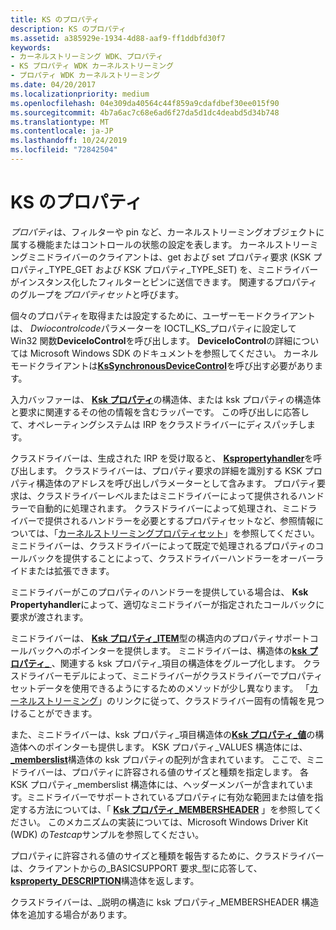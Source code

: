 ```yaml
---
title: KS のプロパティ
description: KS のプロパティ
ms.assetid: a385929e-1934-4d88-aaf9-ff1ddbfd30f7
keywords:
- カーネルストリーミング WDK、プロパティ
- KS プロパティ WDK カーネルストリーミング
- プロパティ WDK カーネルストリーミング
ms.date: 04/20/2017
ms.localizationpriority: medium
ms.openlocfilehash: 04e309da40564c44f859a9cdafdbef30ee015f90
ms.sourcegitcommit: 4b7a6ac7c68e6ad6f27da5d1dc4deabd5d34b748
ms.translationtype: MT
ms.contentlocale: ja-JP
ms.lasthandoff: 10/24/2019
ms.locfileid: "72842504"
---
```

# <a name="ks-properties"></a>KS のプロパティ





*プロパティ*は、フィルターや pin など、カーネルストリーミングオブジェクトに属する機能またはコントロールの状態の設定を表します。 カーネルストリーミングミニドライバーのクライアントは、get および set プロパティ要求 (KSK プロパティ\_TYPE\_GET および KSK プロパティ\_TYPE\_SET) を、ミニドライバーがインスタンス化したフィルターとピンに送信できます。 関連するプロパティのグループを*プロパティセット*と呼びます。

個々のプロパティを取得または設定するために、ユーザーモードクライアントは、 *Dwiocontrolcode*パラメーターを IOCTL\_KS\_プロパティに設定して Win32 関数**DeviceIoControl**を呼び出します。 **DeviceIoControl**の詳細については Microsoft Windows SDK のドキュメントを参照してください。 カーネルモードクライアントは[**KsSynchronousDeviceControl**](https://docs.microsoft.com/windows-hardware/drivers/ddi/ksproxy/nf-ksproxy-kssynchronousdevicecontrol)を呼び出す必要があります。

入力バッファーは、 [**Ksk プロパティ**](https://docs.microsoft.com/windows-hardware/drivers/ddi/ks/ns-ks-ksidentifier)の構造体、または ksk プロパティの構造体と要求に関連するその他の情報を含むラッパーです。 この呼び出しに応答して、オペレーティングシステムは IRP をクラスドライバーにディスパッチします。

クラスドライバーは、生成された IRP を受け取ると、 [**Kspropertyhandler**](https://docs.microsoft.com/windows-hardware/drivers/ddi/ks/nf-ks-kspropertyhandler)を呼び出します。 クラスドライバーは、プロパティ要求の詳細を識別する KSK プロパティ構造体のアドレスを呼び出しパラメーターとして含みます。 プロパティ要求は、クラスドライバーレベルまたはミニドライバーによって提供されるハンドラーで自動的に処理されます。 クラスドライバーによって処理され、ミニドライバーで提供されるハンドラーを必要とするプロパティセットなど、参照情報については、「[カーネルストリーミングプロパティセット](https://docs.microsoft.com/windows-hardware/drivers/stream/avstream-property-sets)」を参照してください。 ミニドライバーは、クラスドライバーによって既定で処理されるプロパティのコールバックを提供することによって、クラスドライバーハンドラーをオーバーライドまたは拡張できます。

ミニドライバーがこのプロパティのハンドラーを提供している場合は、 **Ksk Propertyhandler**によって、適切なミニドライバーが指定されたコールバックに要求が渡されます。

ミニドライバーは、 [**Ksk プロパティ\_ITEM**](https://docs.microsoft.com/windows-hardware/drivers/ddi/ks/ns-ks-ksproperty_item)型の構造内のプロパティサポートコールバックへのポインターを提供します。 ミニドライバーは、構造体の[**ksk プロパティ\_** ](https://docs.microsoft.com/windows-hardware/drivers/ddi/ks/ns-ks-ksproperty_set) 、関連する ksk プロパティ\_項目の構造体をグループ化します。 クラスドライバーモデルによって、ミニドライバーがクラスドライバーでプロパティセットデータを使用できるようにするためのメソッドが少し異なります。 「[カーネルストリーミング](kernel-streaming.md)」のリンクに従って、クラスドライバー固有の情報を見つけることができます。

また、ミニドライバーは、ksk プロパティ\_項目構造体の[**Ksk プロパティ\_値**](https://docs.microsoft.com/windows-hardware/drivers/ddi/ks/ns-ks-ksproperty_values)の構造体へのポインターも提供します。 KSK プロパティ\_VALUES 構造体には、 [ **\_memberslist**](https://docs.microsoft.com/windows-hardware/drivers/ddi/ks/ns-ks-ksproperty_memberslist)構造体の ksk プロパティの配列が含まれています。 ここで、ミニドライバーは、プロパティに許容される値のサイズと種類を指定します。 各 KSK プロパティ\_memberslist 構造体には、ヘッダーメンバーが含まれています。ミニドライバーでサポートされているプロパティに有効な範囲または値を指定する方法については、「 [**Ksk プロパティ\_MEMBERSHEADER**](https://docs.microsoft.com/windows-hardware/drivers/ddi/ks/ns-ks-ksproperty_membersheader) 」を参照してください。 このメカニズムの実装については、Microsoft Windows Driver Kit (WDK) の*Testcap*サンプルを参照してください。

プロパティに許容される値のサイズと種類を報告するために、クラスドライバーは、クライアントからの\_BASICSUPPORT 要求\_型に応答して、 [**ksproperty\_DESCRIPTION**](https://docs.microsoft.com/windows-hardware/drivers/ddi/ks/ns-ks-ksproperty_description)構造体を返します。

クラスドライバーは、\_説明の構造に ksk プロパティ\_MEMBERSHEADER 構造体を追加する場合があります。

 

 




